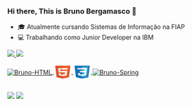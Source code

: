 ### Hi there, This is Bruno Bergamasco 👋


- 🎓 Atualmente cursando Sistemas de Informação na FIAP
- 💻 Trabalhando como Junior Developer na IBM

<div align="left">
  <a href="https://github.com/bergabruno">
  <img height="180em" src="https://github-readme-stats.vercel.app/api?username=bergabruno&show_icons=true&theme=gruvbox&include_all_commits=true&count_private=true"/>
  <img height="180em" src="https://github-readme-stats.vercel.app/api/top-langs/?username=bergabruno&layout=compact&langs_count=7&theme=gruvbox"/>
</div>

  
  </div>
<div style="display: inline_block"><br>
  <img align="center" alt="Bruno-HTML" height="30" width="40" 
   src= "https://cdn.jsdelivr.net/gh/devicons/devicon/icons/java/java-original.svg" />
 <img align="center" alt="Bruno-HTML" height="30" width="40" src="https://raw.githubusercontent.com/devicons/devicon/master/icons/html5/html5-original.svg">
  <img align="center" alt="Bruno-CSS" height="30" width="40" src="https://raw.githubusercontent.com/devicons/devicon/master/icons/css3/css3-original.svg">
  <img align="center" alt="Bruno-Spring" height="30" width="40" src="https://user-images.githubusercontent.com/33158051/103925017-e7673b80-50e4-11eb-9379-ceb82e3f382c.png">


</div>

##

<div> 
  
  <a href="https://instagram.com/bergabruu" target="_blank"><img src="https://img.shields.io/badge/-Instagram-%23E4405F?style=for-the-badge&logo=instagram&logoColor=white" target="_blank"></a>
  <a href="https://www.linkedin.com/in/bergabruno" target="_blank"><img src="https://img.shields.io/badge/-LinkedIn-%230077B5?style=for-the-badge&logo=linkedin&logoColor=white" target="_blank"></a> 
  
 </div> 
